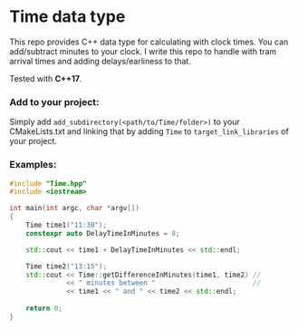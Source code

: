 # Time data type

This repo provides C++ data type for calculating with clock times. You can add/subtract minutes to your clock.
I write this repo to handle with tram arrival times and adding delays/earliness to that.

Tested with **C++17**.

### Add to your project:
Simply add `add_subdirectory(<path/to/Time/folder>)` to your CMakeLists.txt and linking that by adding `Time` to `target_link_libraries` of your project.

### Examples:

```cpp
#include "Time.hpp"
#include <iostream>

int main(int argc, char *argv[])
{
    Time time1("11:30");
    constexpr auto DelayTimeInMinutes = 8;

    std::cout << time1 + DelayTimeInMinutes << std::endl;

    Time time2("13:15");
    std::cout << Time::getDifferenceInMinutes(time1, time2) //
              << " minutes between "                        //
              << time1 << " and " << time2 << std::endl;
    
    return 0;
}
```

